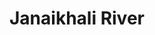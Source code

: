 ---
title: "Janaikhali River"
title_bn: "জানাইখালি নদী"
description: "Janaikhali river starts from the Panda river and ends at the Husainagar bil."
---